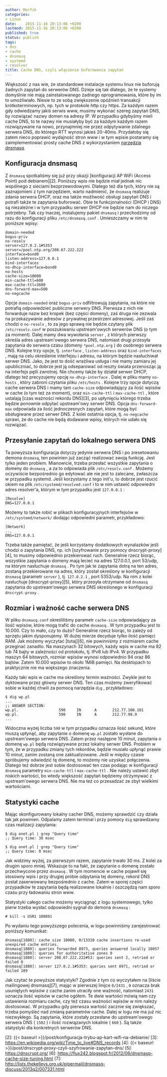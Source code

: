 ```yaml
---
author: Morfik
categories:
- Linux
date:    2015-11-16 20:13:06 +0200
lastmod: 2015-11-16 20:13:06 +0200
published: true
status: publish
tags:
- dns
- cache
- dnsmasq
- systemd
- resolver
title: Cache DNS, czyli włączenie buforowania zapytań
---
```


Większość z nas wie, że standardowe instalacje systemu linux nie buforują żadnych zapytań do
serwerów DNS. Dzieje się tak dlatego, że te systemy domyślnie nie mają zainstalowanego żadnego
oprogramowania, które by im to umożliwiało. Niesie to ze sobą zwiększenie opóźnień transakcji
krótkoterminowych, np. tych w protokole http czy https. Za każdym razem gdy odwiedzamy jakiś serwis
www, musimy wykonać szereg zapytań DNS, by rozwiązać nazwy domen na adresy IP. W przypadku gdybyśmy
mieli cache DNS, to te nazwy nie musiałyby być za każdym każdym razem rozwiązywane na nowo,
przynajmniej nie przez odpytywanie zdalnego serwera DNS, do którego RTT wynosi jakieś 20-40ms.
Przydałoby się zatem nieco poprawić wydajność stron www i w tym wpisie postaramy się zaimplementować
prosty cache DNS z wykorzystaniem [narzędzia dnsmasq][1].

<!--more-->
## Konfiguracja dnsmasq

Z `dnsmasq` spotkaliśmy się już przy okazji [konfiguracji AP WiFi (Access Point) pod debianem][2].
Poniższy wpis nie będzie miał jednak nic wspólnego z sieciami bezprzewodowymi. Dlatego też dla tych,
który nie są zaznajomieni z tym narzędziem, warto nadmienić, że `dnsmasq` realizuje zdania serwera
DHCP, oraz ma także możliwość obsługi zapytań DNS i potrafi także te zapytania buforować. Obie te
funkcjonalności (DHCP i DNS) są niezależne i w tym przypadku serwer DHCP nie będzie nam do niczego
potrzebny. Tak czy inaczej, instalujemy pakiet `dnsmasq` i przechodzimy od razu do konfiguracji
pliku `/etc/dnsmasq.conf` . Umieszczamy w nim te poniższe wpisy:

    domain-needed
    bogus-priv
    no-resolv
    server=127.0.2.1#5353
    server=/pool.ntp.org/208.67.222.222
    interface=bond0
    listen-address=127.0.0.1
    bind-interfaces
    no-dhcp-interface=bond0
    no-hosts
    cache-size=10000
    min-cache-ttl=600
    max-cache-ttl=3600
    dns-forward-max=500
    no-negcache

Opcje `domain-needed` oraz `bogus-priv` odfiltrowują zapytania, na które nie potrafią odpowiedzieć
publiczne serwery DNS. Pierwsza z nich nie forwarduje nazw bez kropek (bez części domeny), zaś druga
nie zezwala na przekazywanie adresów z prywatnej przestrzeni adresowej. Jeśli zaś chodzi o
`no-resolv` , to za jego sprawą nie będzie czytany plik `/etc/resolv.conf` w poszukiwaniu
upstream'owych serwerów DNS (o tym za moment). Dalej mamy dwa wywołania `server` , z których
pierwszy określa adres upstream'owego serwera DNS, natomiast drugi przesyła zapytania do serwera
czasu (domeny `*pool.ntp.org` ) do osobnego serwera DNS. Kolejne trzy opcje, tj. `interface` ,
`listen-address` oraz `bind-interfaces` , mają na celu określenie interfejsu i adresu, na którym
będzie nasłuchiwał serwer DNS. Jako, że jest to dość wrażliwa usługa i nie mamy zamiaru jej
upubliczniać, to dobrze jest ją odseparować od reszty świata przenosząc ją na interfejs pętli
zwrotnej. Nie chcemy także by działał serwer DHCP, dlatego też precyzujemy opcję
`no-dhcp-interface` . Dalej w pliku mamy `no-hosts` , który zabroni czytania pliku `/etc/hosts` .
Kolejne trzy opcje dotyczą cache serwera DNS i mamy tam `cache-size` odpowiadający za ilość wpisów
w cache (o tym też za moment), oraz `min-cache-ttl` i `max-cache-ttl` , które ustalają [czas
ważności rekordu DNS][3], po upłynięciu którego trzeba będzie ponownie odpytać upstream'owy serwer
DNS. Opcja `dns-forward-max` odpowiada za ilość jednoczesnych zapytań, które mogą być obsługiwane
przez serwer DNS. Z kolei ostatnia opcja, tj. `no-negcache` sprawi, że do cache nie będą dodawane
wpisy, których nie udało się rozwiązać.

## Przesyłanie zapytań do lokalnego serwera DNS

Ta powyższa konfiguracja dotyczy jedynie serwera DNS i po zresetowaniu demona `dnsmasq`, ten
powinien już zacząć realizować swoją funkcję. Jest tylko jeden problem. Mianowicie, trzeba przesłać
wszystkie zapytania o domeny do `dnsmasq` , a za to odpowiada plik `/etc/resolv.conf` . Możemy
oczywiście bezpośrednio go edytować ale nie jest to zalecane, zwłaszcza w przypadku systemd. Jeśli
korzystamy z tego init'u, to dobrze jest rzucić okiem na plik `/etc/systemd/resolved.conf` i to w
nim ustawić odpowiedni adres resolver'a, którym w tym przypadku jest `127.0.0.1` :

    [Resolve]
    DNS=127.0.0.1

Możemy to także robić w plikach konfiguracyjnych interfejsów w `/etc/systemd/network/` dodając
odpowiedni parametr, przykładowo:

    [Network]
    ...
    DNS=127.0.0.1

Trzeba także pamiętać, że jeśli korzystamy dodatkowych wynalazków jeśli chodzi o zapytania DNS, np.
ich [szyfrowanie przy pomocy dnscrypt-proxy][4], to musimy odpowiednio przekierować ruch.
Generalnie rzecz biorąc, wszystkie zapytania o domeny mają lecieć na adres 127.0.0.1, port 53/udp,
na którym nasłuchuje `dnsmasq` . Po tym jak te zapytania dotrą na ten adres, zostaną przekierowane
na adres, który został określony w konfiguracji `dnsmasq` (parametr `server` ), tj. `127.0.2.1` ,
port 5353/udp. Na nim z kolei nasłuchuje [dnscrypt-proxy][5], który przesyła otrzymane od `dnsmasq`
zapytania do upstream'owego serwera DNS określonego w konfiguracji `dnscrypt-proxy` .

## Rozmiar i ważność cache serwera DNS

W pliku `dnsmasq.conf` określiliśmy parametr `cache-size` odpowiadający za ilość wpisów, które mogą
trafić do cache `dnsmasq` . W tym przypadku jest to 10.000. Czy to mało, czy to dużo? Generalnie
rzecz biorąc, to zależy od sprzętu jakim dysponujemy. W dużej mierze decyduje tylko ilość pamięci
RAM. Jak możemy wyczytać [tutaj][6], nie powinniśmy z rozmiarem cache przeginać zanadto. Na
maszynach 32 bitowych, każdy wpis w cache ma 82 lub 74 bajty w zależności od protokołu, tj. IPv6 lub
IPv4. W przypadku maszyn 64 bitowych, rozmiar wpisów wynosi odpowiednio 94 oraz 86 bajtów. Zatem
10.000 wpisów to około 1MiB pamięci. Na desktopach to praktycznie nie ma większego znaczenia.

Każdy taki wpis w cache ma określony termin ważności. Zwykle jest to dyktowane przez główny serwer
DNS. Ten czas możemy zweryfikować sobie w każdej chwili za pomocą narzędzia `dig` , przykładowo:

    $ dig wp.pl
    ...
    ;; ANSWER SECTION:
    wp.pl.                  590     IN      A       212.77.100.101
    wp.pl.                  590     IN      A       212.77.98.9
    ...

Widoczna wyżej liczba `590` w tym przypadku oznacza ilość sekund, które muszą upłynąć, aby zapytanie
o domenę `wp.pl` zostało wysłane do upstream'owego serwera DNS. Zatem przez następne 10 minut,
zapytania o domenę `wp.pl` będą rozwiązywane przez lokalny serwer DNS. Problem w tym, że w przypadku
zmiany tych rekordów, będzie musiało upłynąć prawie 10 minut, zanim zostaną one zaktualizowane.
Jeśli w między czasie spróbujemy odwiedzić tę domenę, to możemy nie uzyskać połączenia. Dlatego też
dobrze jest sobie dostosować ten czas podając w konfiguracji `dnsmasq` parametry `min-cache-ttl` i
`max-cache-ttl` . Nie należy ustawić zbyt niskich wartości, bo wtedy większość zapytań będziemy
otrzymywać z upstream'owego serwera DNS. Nie ma też co przesadzać ze zbyt wielkimi wartościami.

## Statystyki cache

Mając skonfigurowany lokalny cacher DNS, możemy sprawdzić czy działa tak jak powinien. Odpalamy
zatem terminal i przy pomocy `dig` sprawdzamy czas realizacji zapytania:

    $ dig onet.pl | grep "Query time"
    ;; Query time: 30 msec

    $ dig onet.pl | grep "Query time"
    ;; Query time: 0 msec

Jak widzimy wyżej, za pierwszym razem, zapytanie trwało 30 ms. Z kolei za drugim sporo mniej.
Wskazuje to na fakt, że zapytanie o domenę zostało przechwycone przez `dnsmasq` . W tym momencie w
cache pojawił się stosowny wpis i przy drugiej próbie odpytania tej domeny, rekord DNS został
zaserwowany bezpośrednio z cache. Zatem w sporej części przypadków te zapytania będą realizowane
lokalnie i oszczędzą nam sporo czasu przy ładowaniu stron www.

Statystyki całego cache możemy wyciągnąć z logu systemowego, tylko pierw trzeba wysłać odpowiedni
sygnał do demona `dnsmasq` :

    # kill -s USR1 108091

Po wydaniu tego powyższego polecenia, w logu powinniśmy zarejestrować poniższy komunikat:

    dnsmasq[1880]: cache size 10000, 0/13310 cache insertions re-used unexpired cache entries.
    dnsmasq[1880]: queries forwarded 8973, queries answered locally 10057
    dnsmasq[1880]: queries for authoritative zones 0
    dnsmasq[1880]: server 208.67.222.222#53: queries sent 2, retried or failed 0
    dnsmasq[1880]: server 127.0.2.1#5353: queries sent 8971, retried or failed 109

Jak czytać te powyższe statystyki? Zgodnie z tym co wyczytałem na [liście mailingowej
dnsmasq][7], mając w pierwszej linijce `0/2431` , `0` oznacza brak usuniętych wpisów z cache zanim
utraciły one ważność, natomiast `2431` oznacza ilość wpisów w cache ogółem. Te dwie wartości mówią
nam czy ustawienia rozmiaru cache, czy też czasu ważności wpisów w nim należy dostosować.
W przypadku gdy pierwsza wartość zacznie się zwiększać, trzeba pomyśleć nad zmianą parametrów cache.
Dalej w logu nie ma już nic niezwykłego. Są zapytania, które zostały przesłane do upstream'owego
serwera DNS ( `1502` ) i ilość rozwiązanych lokalnie ( `660` ). Są także statystyki dla konkretnych
serwerów DNS.


[1]: http://www.thekelleys.org.uk/dnsmasq/doc.html
[2]: {{< baseurl >}}/post/konfiguracja-trybu-ap-kart-wifi-na-debianie/
[3]: https://en.wikipedia.org/wiki/Time_to_live#DNS_records
[4]: {{< baseurl >}}/post/dnscrypt-proxy-czyli-szyfrowanie-zapytan-dns/
[5]: https://dnscrypt.org/
[6]: https://flux242.blogspot.fr/2012/06/dnsmasq-cache-size-tuning.html
[7]: http://lists.thekelleys.org.uk/pipermail/dnsmasq-discuss/2013q2/007331.html
